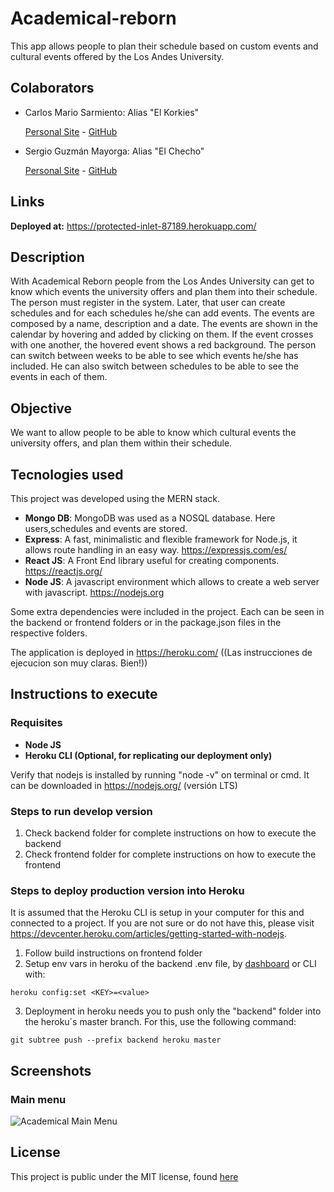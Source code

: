# Academical-reborn

This app allows people to plan their schedule based on custom events and cultural events offered by the Los Andes University.

## Colaborators

- Carlos Mario Sarmiento: Alias "El Korkies"

  [Personal Site](https://korkies22.github.io/Portfolio/) - [GitHub](https://github.com/korkies22/)

- Sergio Guzmán Mayorga: Alias "El Checho"

  [Personal Site](https://sguzmanm.github.io/i-am-sergio-guzman/) - [GitHub](https://github.com/sguzmanm)

## Links

**Deployed at:** https://protected-inlet-87189.herokuapp.com/

## Description

With Academical Reborn people from the Los Andes University can get to know which events the university offers and plan them into their schedule.
The person must register in the system. Later, that user can create schedules and for each schedules he/she can add events.
The events are composed by a name, description and a date. The events are shown in the calendar by hovering and added by clicking on them. If the event crosses with one another, the hovered event shows a red background.
The person can switch between weeks to be able to see which events he/she has included. He can also switch between schedules to be able to see the events in each of them.

## Objective

We want to allow people to be able to know which cultural events the university offers, and plan them within their schedule.

## Tecnologies used

This project was developed using the MERN stack.

- **Mongo DB**: MongoDB was used as a NOSQL database. Here users,schedules and events are stored.
- **Express**: A fast, minimalistic and flexible framework for Node.js, it allows route handling in an easy way. https://expressjs.com/es/
- **React JS**: A Front End library useful for creating components. https://reactjs.org/
- **Node JS**: A javascript environment which allows to create a web server with javascript. https://nodejs.org

Some extra dependencies were included in the project. Each can be seen in the backend or frontend folders or in the package.json files in the respective folders.

The application is deployed in https://heroku.com/
((Las instrucciones de ejecucion son muy claras. Bien!))
## Instructions to execute

### Requisites

- **Node JS**
- **Heroku CLI (Optional, for replicating our deployment only)**

Verify that nodejs is installed by running "node -v" on terminal or cmd. It can be downloaded in https://nodejs.org/ (versión LTS)

### Steps to run develop version

1. Check backend folder for complete instructions on how to execute the backend
2. Check frontend folder for complete instructions on how to execute the frontend

### Steps to deploy production version into Heroku

It is assumed that the Heroku CLI is setup in your computer for this and connected to a project. If you are not sure or do not have this, please visit https://devcenter.heroku.com/articles/getting-started-with-nodejs.

1. Follow build instructions on frontend folder
2. Setup env vars in heroku of the backend .env file, by [dashboard](https://dashboard.heroku.com/) or CLI with:

```
heroku config:set <KEY>=<value>
```

3. Deployment in heroku needs you to push only the "backend" folder into the heroku´s master branch. For this, use the following command:

```
git subtree push --prefix backend heroku master
```

## Screenshots

### Main menu

![Academical Main Menu](./readme/ss.PNG)

## License

This project is public under the MIT license, found [here](https://github.com/sguzmanm/academical-reborn/blob/master/LICENSE)
